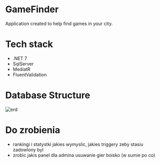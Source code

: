 # GameFinder
Application created to help find games in your city.


# Tech stack
- .NET 7
- SqlServer
- MediatR
- FluentValidation

# Database Structure

![erd](https://user-images.githubusercontent.com/109426665/229372834-38826ebc-4e13-40e5-a497-fa600f431c4e.png)

# Do zrobienia

- rankingi i statystki jakies wymyslic, jakies triggery zeby stasiu zadowlony byl
- zrobic jakis panel dla admina usuwanie gier boisko (w sumie po co)

